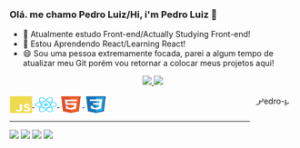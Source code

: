 ### Olá. me chamo Pedro Luiz/Hi, i'm Pedro Luiz 👋

- 🔭 Atualmente estudo Front-end/Actually Studying Front-end!
- 🌱 Estou Aprendendo React/Learning React!
- 😄 Sou uma pessoa extremamente focada, parei a algum tempo de atualizar meu Git porém vou retornar a colocar meus projetos aqui!

<div align="center">
  <a href="https://github.com/pedroluisjr">
  <img height="180em" src="https://github-readme-stats.vercel.app/api?username=pedroluisjr&show_icons=true&theme=dark&include_all_commits=true&count_private=true"/>
  <img height="180em" src="https://github-readme-stats.vercel.app/api/top-langs/?username=pedroluisjr&layout=compact&langs_count=7&theme=dark"/>
</div>

 <div style="display: inline_block"><br>
  <img align="center" alt="Pedro-Js" height="30" width="40" src="https://raw.githubusercontent.com/devicons/devicon/master/icons/javascript/javascript-plain.svg">
  <img align="center" alt="Pedro-React" height="30" width="40" src="https://raw.githubusercontent.com/devicons/devicon/master/icons/react/react-original.svg">
  <img align="center" alt="Pedro-HTML" height="30" width="40" src="https://raw.githubusercontent.com/devicons/devicon/master/icons/html5/html5-original.svg">
  <img align="center" alt="Pedro-CSS" height="30" width="40" src="https://raw.githubusercontent.com/devicons/devicon/master/icons/css3/css3-original.svg">
  <img align="right" alt="Pedro-pic" height="150" style="border-radius:50px;" src="https://cdn.discordapp.com/attachments/542329182827446283/993633051022204998/download20220701183837.png"
</div>
   <hr>
<div> 
  <a href="https://instagram.com/pedroluisjrr" target="_blank"><img src="https://img.shields.io/badge/-Instagram-%23E4405F?style=for-the-badge&logo=instagram&logoColor=white" target="_blank"></a>
  <a href = "mailto:pedro-luisjunior@hotmail.com"><img src="https://img.shields.io/badge/Microsoft_Outlook-0078D4?style=for-the-badge&logo=microsoft-outlook&logoColor=white"></a>
  <a href="https://www.linkedin.com/in/pedro-luiz-934b44234/" target="_blank"><img src="https://img.shields.io/badge/-LinkedIn-%230077B5?style=for-the-badge&logo=linkedin&logoColor=white" target="_blank"></a> 
  <a href = "https://api.whatsapp.com/send?phone=5518991254594"><img src="https://img.shields.io/badge/WhatsApp-25D366?style=for-the-badge&logo=whatsapp&logoColor=white" target="_blank"></a>
 
</div>
